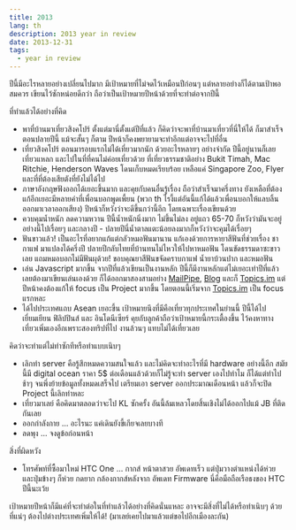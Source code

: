 ```yaml
---
title: 2013
lang: th
description: 2013 year in review
date: 2013-12-31
tags:
  - year in review
---
```


ปีนี้มีอะไรหลายอย่างเปลี่ยนไปมาก มีเป้าหมายที่ไม่จดไว้เหมือนปีก่อนๆ แต่หลายอย่างก็ได้ตามเป้าพอสมควร เขียนไว้ซักหน่อยดีกว่า ถือว่าเป็นเป้าหมายปีหน้าด้วยที่จะทำต่อจากปีนี้

ที่ทำแล้วได้อย่างที่คิด

- พาที่บ้านมาเที่ยวสิงคโปร์ ตั้งแต่มานี่ตั้งแต่ปีที่แล้ว ก็คิดว่าจะพาที่บ้านมาเที่ยวที่นี่ให้ได้ ก็มาสำเร็จตอนปลายปีนี้ แม้จะสั้นๆ ก็ตาม ปีหน้าก็คงพยายามจะทำอีกแต่อาจจะไปที่อื่น
- เที่ยวสิงคโปร์ ตอนมารอบแรกไม่ได้เที่ยวมากนัก ด้วยอะไรหลายๆ อย่างจำกัด ปีนี้อยู่นานก็เลยเที่ยวแหลก และไปในที่ที่คนไม่ค่อยเที่ยวด้วย ที่เที่ยวธรรมชาติอย่าง Bukit Timah, Mac Ritchie, Henderson Waves โดนเก็บหมดเรียบร้อย เหลือแค่ Singapore Zoo, Flyer และที่ที่ต้องเสียตังที่ยังไม่ได้ไป
- ภาษาอังกฤษฟังออกได้เยอะขึ้นมาก และคุยกับคนอื่นรู้เรื่อง ถือว่าสำเร็จมาครึ่งทาง ยังเหลือที่ต้องแก้อีกเยอะมีหลายคำที่เพื่อนบอกพูดเพี้ยน (พวก th ไรงี้แต่อันนี้แก้ได้แล้วเพื่อนบอกให้แลบลิ้นออกมาเวลาออกเสียง) ปีหน้าก็หวังว่าจะดีขึ้นกว่านี้อีก โดยเฉพาะเรื่องเขียนด้วย
- ควบคุมน้ำหนัก ลดความหวาน ปีนี้น้ำหนักนิ่งมาก ไม่ขึ้นไม่ลง อยู่แถว 65-70 ก็หวังว่ามันจะอยู่อย่างนี้ไปเรื่อยๆ และกลางปี - ปลายปีนี่น้ำตาลแตะน้อยลงมากก็หวังว่าจะคุมได้เรื่อยๆ
- ฟันขาวแล้ว! เป็นอะไรที่อยากแก้แต่กลัวหมอฟันมานาน แก้เองด้วยการหายาสีฟันที่ช่วยเรื่อง ชา กาแฟ มาแปลงได้ครึ่งปี ปลายปีกลับไทยที่บ้านทนไม่ไหวให้ไปหาหมอฟัน โดนขัดธรรมดาซะขาวเลย แถมหมอบอกไม่มีฟันผุด้วย! ขอบคุณยาสีฟันขจัดคราบกาแฟ น้ำยาบ้วนปาก และหมอฟัน
- เล่น Javascript มากขึ้น จากปีที่แล้วเขียนเป็นงานหลัก ปีนี้ก็มีงานหลักแต่ไม่เยอะเท่าปีที่แล้ว เลยต้องมาเขียนเล่นเองด้วย ก็ได้ออกมาสองสามอย่าง [MailPipe](https://github.com/llun/mailpipe), [Blog](https://github.com/llun/blog) และก็ [Topics.im](https://github.com/llun/topics) แต่ปีหน้าคงต้องแก้ให้ focus เป็น Project มากขึ้น โดยตอนนี้เริ่มจาก [Topics.im](http://topics.im) เป็น focus แรกหละ
- ได้ไปประเทศแถบ Asean เยอะขึ้น เป้าหมายนึงที่มีคือเที่ยวทุกประเทศในย่านนี้ ปีนี้ได้ไปเยี่ยมเยียน ฟิลิปปินส์ และ อินโดนีเซียร์ คุยกับลูกค้าถือว่าเป้าหมายนี้กระเตื้องขึ้น ไว้คงหาทางเที่ยวเพิ่มเองอีกเพราะสองทริปที่ไป งานล้วนๆ แทบไม่ได้เที่ยวเลย

คิดว่าจะทำแต่ไม่ทำซักทีหรือทำแบบเนิบๆ

- เลิกทำ server คือรู้สึกหมดความสนใจแล้ว และไม่คิดจะทำอะไรที่มี hardware อย่างนี้อีก สมัยนี้มี digital ocean ราคา 5$ ต่อเดือนแล้วด้วยก็ไม่รู้จะทำ server เองไปทำไม ก็ได้แต่ทำไปช้าๆ จนพึ่งย้ายข้อมูลทั้งหมดเสร็จไป เตรียมเอา server ออกประมาณเดือนหน้า แล้วก็จะปิด Project นี้เลิกทำหละ
- เที่ยวมาเลย์ คือคิดมาตลอดว่าจะไป KL ซักครั้ง อันนี้ล้มเหลวโดยสิ้นเชิงไม่ได้ออกไปแม้ JB ที่ติดกันเลย
- ออกกำลังกาย ... อะไรนะ แค่เดินยังขี้เกียจเลยบางที
- ลดพุง ... จงดูข้อก่อนหน้า

สิ่งที่ผิดหวัง

- โทรศัพท์ที่ซื้อมาใหม่ HTC One ... กากส์ หน้าตาสวย อัพเดทเร็ว แต่ปุ่มวางตำแหน่งได้ห่วย และปุ่มข้างๆ ก็ห่วย กดยาก กล้องกากส์หลังจาก อัพเดท Firmware นี่คือมือถือเรือธงของ HTC ปีนี้นะเว้ย

เป้าหมายปีหน้าก็มีแค่ที่จะทำต่อในที่ทำแล้วได้อย่างที่คิดนั่นแหละ อาจจะมีสิ่งที่ไม่ได้หรือทำเนิบๆ ด้วย ที่แน่ๆ ต้องไปต่างประเทศเพิ่มให้ได้! (มาเลย์เคยไปมาแล้วแต่ขอไปอีกเมืองละกัน)
